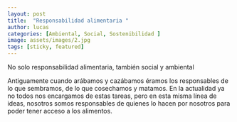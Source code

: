 ```yaml
---
layout: post
title:  "Responsabilidad alimentaria "
author: lucas
categories: [Ambiental, Social, Sostenibilidad ]
image: assets/images/2.jpg
tags: [sticky, featured]
---
```


No solo responsabilidad alimentaria, también social y ambiental 

Antiguamente cuando arábamos y cazábamos éramos los responsables de lo que sembramos, de lo que cosechamos y matamos. En la actualidad ya no todos nos encargamos de estas tareas, pero en esta misma línea de ideas, nosotros somos responsables de quienes lo hacen por nosotros para poder tener acceso a los alimentos.
